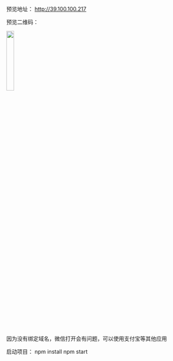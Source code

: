 预览地址：
http://39.100.100.217

预览二维码：

<img style="width:20%" src="https://user-gold-cdn.xitu.io/2019/7/17/16c000a14df5886f?w=256&h=256&f=png&s=6100)"></img>

因为没有绑定域名，微信打开会有问题，可以使用支付宝等其他应用

启动项目：
npm install
npm start

